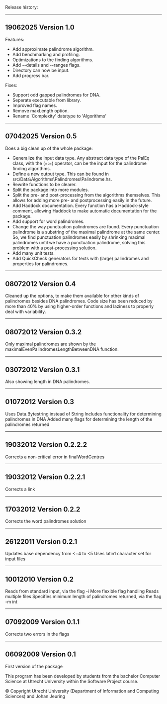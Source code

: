 Release history:

--------
19062025 Version 1.0
--------
Features:
- Add approximate palindrome algorithm. 
- Add benchmarking and profiling.
- Optimizations to the finding algorithms.
- Add --details and --ranges flags.
- Directory can now be input.
- Add progress bar.

Fixes:
- Support odd gapped palindromes for DNA.
- Seperate executable from library.
- Improved flag names.
- Remove maxLength option.
- Rename 'Complexity' datatype to 'Algorithms'

--------
07042025 Version 0.5
--------
Does a big clean up of the whole package:
- Generalize the input data type. Any abstract data type of the PalEq class, with the (=:=) operator, can be the input for the palindrome finding algorithms.
- Define a new output type. This can be found in src\Data\Algorithms\Palindromes\Palindrome.hs.
- Rewrite functions to be clearer.
- Split the package into more modules.
- Split the pre- and post-processing from the algorithms themselves. This allows for adding more pre- and postprocessing easily in the future.
- Add Haddock documentation. Every function has a Haddock-style comment, allowing Haddock to make automatic documentation for the package.
- Add support for word palindromes.
- Change the way punctuation palindromes are found. Every punctuation palindrome is a substring of the maximal palindrome at the same center. So, we find punctuation palindromes easily by shrinking maximal palindromes until we have a punctuation palindrome, solving this problem with a post-processing solution.
- Add many unit tests.
- Add QuickCheck generators for texts with (large) palindromes and properties for palindromes.

--------
08072012 Version 0.4
--------
Cleaned up the options, to make them available for other kinds
of palindromes besides DNA palindromes. Code size has been reduced
by more than 40% by using higher-order functions and laziness to
properly deal with variability.

--------
08072012 Version 0.3.2
--------
Only maximal palindromes are shown by the maximalEvenPalindromesLengthBetweenDNA
function.

--------
03072012 Version 0.3.1
--------
Also showing length in DNA palindromes.

--------
01072012 Version 0.3
--------
Uses Data.Bytestring instead of String
Includes functionality for determining palindromes in DNA
Added many flags for determining the length of the palindromes returned

--------
19032012 Version 0.2.2.2
--------
Corrects a non-critical error in finalWordCentres

--------
19032012 Version 0.2.2.1
--------
Corrects a link

--------
17032012 Version 0.2.2
--------
Corrects the word palindromes solution

--------
26122011 Version 0.2.1
--------
Updates base dependency from <=4 to <5
Uses latin1 character set for input files

--------
10012010 Version 0.2
--------
Reads from standard input, via the flag -i
More flexible flag handling
Reads multiple files
Specifies minimum length of palindromes returned, via the flag -m int

--------
07092009 Version 0.1.1
--------
Corrects two errors in the flags

--------
06092009 Version 0.1
--------
First version of the package


This program has been developed by students from the bachelor Computer Science at Utrecht
University within the Software Project course.

© Copyright Utrecht University (Department of Information and Computing Sciences) and Johan Jeuring